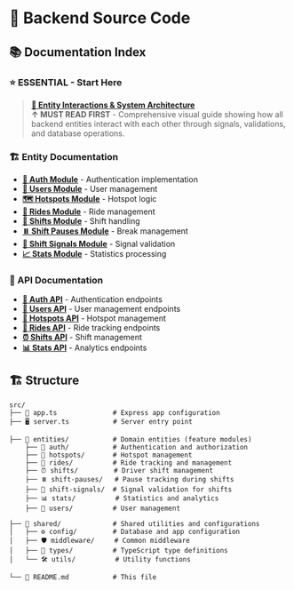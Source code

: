 # 🚀 Backend Source Code

## 📚 Documentation Index

### ⭐ ESSENTIAL - Start Here
> **[🔗 Entity Interactions & System Architecture](./entities/README.md)**  
> **↑ MUST READ FIRST** - Comprehensive visual guide showing how all backend entities interact with each other through signals, validations, and database operations.

### 🏗️ Entity Documentation
- **[🔐 Auth Module](./entities/auth/README.md)** - Authentication implementation
- **[👤 Users Module](./entities/users/README.md)** - User management
- **[🗺️ Hotspots Module](./entities/hotspots/README.md)** - Hotspot logic
- **[🚙 Rides Module](./entities/rides/README.md)** - Ride management
- **[📅 Shifts Module](./entities/shifts/README.md)** - Shift handling
- **[⏸️ Shift Pauses Module](./entities/shift-pauses/README.md)** - Break management
- **[📶 Shift Signals Module](./entities/shift-signals/README.md)** - Signal validation
- **[📈 Stats Module](./entities/stats/README.md)** - Statistics processing

### 📡 API Documentation
- **[🔑 Auth API](../documentation/API_Documentation/auth.md)** - Authentication endpoints
- **[👥 Users API](../documentation/API_Documentation/users.md)** - User management endpoints
- **[📍 Hotspots API](../documentation/API_Documentation/hotspots.md)** - Hotspot management
- **[🚗 Rides API](../documentation/API_Documentation/rides.md)** - Ride tracking endpoints
- **[⏰ Shifts API](../documentation/API_Documentation/shifts.md)** - Shift management
- **[📊 Stats API](../documentation/API_Documentation/stats.md)** - Analytics endpoints

## 🏗️ Structure

```
src/
├── 📱 app.ts              # Express app configuration
├── 🖥️ server.ts           # Server entry point

├── 🏢 entities/           # Domain entities (feature modules)
    ├── 🔐 auth/           # Authentication and authorization
    ├── 📍 hotspots/       # Hotspot management
    ├── 🚗 rides/          # Ride tracking and management
    ├── ⏰ shifts/         # Driver shift management
    ├── ⏸️ shift-pauses/   # Pause tracking during shifts
    ├── 📶 shift-signals/  # Signal validation for shifts
    ├── 📊 stats/          # Statistics and analytics
    ├── 👥 users/          # User management

├── 🔧 shared/             # Shared utilities and configurations
│   ├── ⚙️ config/         # Database and app configuration
│   ├── 🛡️ middleware/     # Common middleware
│   ├── 📝 types/          # TypeScript type definitions
│   └── 🛠️ utils/          # Utility functions

└── 📄 README.md           # This file
```
